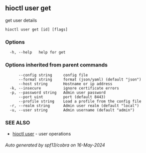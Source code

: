 ## hioctl user get

get user details

```
hioctl user get [id] [flags]
```

### Options

```
  -h, --help   help for get
```

### Options inherited from parent commands

```
      --config string     config file
      --format string     format (json/yaml) (default "json")
      --host string       Hostname or ip address
  -k, --insecure          ignore certificate errors
  -p, --password string   Admin user password
      --port uint         port (default 8443)
      --profile string    Load a profile from the config file
  -r, --realm string      Admin user realm (default "local")
  -u, --user string       Admin username (default "admin")
```

### SEE ALSO

* [hioctl user](hioctl_user.md)	 - user operations

###### Auto generated by spf13/cobra on 16-May-2024
